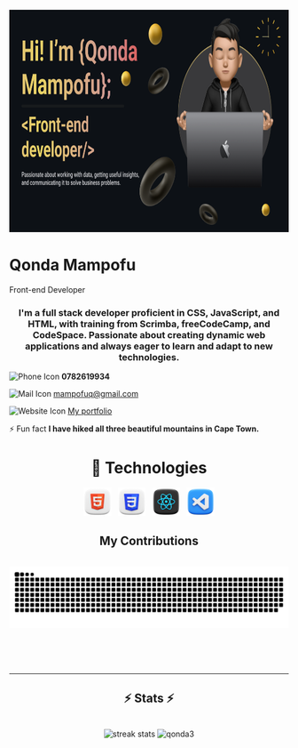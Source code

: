 <p align="center">
  <img height="400" src="banner.png" alt="my banner"/>
</p>

<h1>Qonda Mampofu</h1>
<p>Front-end Developer</p>

<h3 align="center">I'm a full stack developer proficient in CSS, JavaScript, and HTML, with training from Scrimba, freeCodeCamp, and CodeSpace. Passionate about creating dynamic web applications and always eager to learn and adapt to new technologies.</h3>

![Phone Icon](https://img.icons8.com/ios-filled/20/000000/phone.png) **0782619934**

![Mail Icon](https://img.icons8.com/ios-glyphs/20/000000/new-post.png) [mampofuq@gmail.com](mailto:mampofuq@gmail.com)

![Website Icon](https://img.icons8.com/external-anggara-basic-outline-anggara-putra/20/000000/external-website-ui-basic-anggara-basic-outline-anggara-putra.png) [My portfolio ](https://sunny-cat-6aa96e.netlify.app/)

⚡ Fun fact **I have hiked all three beautiful mountains in Cape Town.**

<h1 align="center"> 👾 Technologies </h1>
<div align="center">
  <img height="50" src="html.png" alt="HTML logo"/>
  &nbsp; <!-- Non-breaking space -->
  <img height="50" src="css.png" alt="CSS logo"/>
  &nbsp; <!-- Non-breaking space -->
  <img height="50" src="react.png" alt="React logo"/>
  &nbsp; <!-- Non-breaking space -->
  <img height="50" src="visual-studio-code.png" alt="VScode logo"/>
</div>
<div align="center">
  <h2> My Contributions </h2>
  <br>
  <img alt="snake eating my contributions" src="https://raw.githubusercontent.com/salesp07/salesp07/output/github-contribution-grid-snake.svg" />
  
  <br/><br/><br/>
</div>

<hr/>
<h2 align="center">⚡ Stats ⚡</h2>
<br>
<div align="center">
  <img width=390 src="https://github-readme-stats.vercel.app/api?username=qonda3&show_icons=true&locale=en" alt="streak stats"/>
  <img width=390 src="https://github-readme-stats.vercel.app/api/top-langs?username=qonda3&show_icons=true&locale=en&layout=compact" alt="qonda3" alt="readme stats" />
  <br/>
  
</div>
